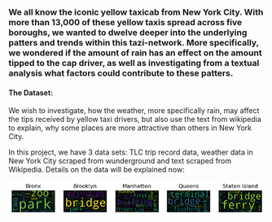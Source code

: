 ### We all know the iconic yellow taxicab from New York City. With more than 13,000 of these yellow taxis spread across five boroughs, we wanted to dwelve deeper into the underlying patters and trends within this tazi-network. More specifically, we wondered if the amount of rain has an effect on the amount tipped to the cap driver, as well as investigating from a textual analysis what factors could contribute to these patters.

#### The Dataset: 
We wish to investigate, how the weather, more specifically rain, may affect the tips received by yellow taxi drivers, but also use the text from wikipedia to explain, why some places are more attractive than others in New York City.

In this project, we have 3 data sets: TLC trip record data, weather data in New York City scraped from wunderground and text scraped from Wikipedia. Details on the data will be explained now:

![Picture test](docs/assets/Wordclouds.png)
